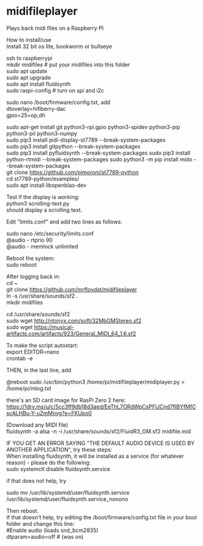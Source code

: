 # midifileplayer
Plays back midi files on a Raspberry PI

How to install/use  
Install 32 bit os lite, bookworm or bullseye

ssh to raspberrypi  
mkdir midifiles   # put your midifiles into this folder  
sudo apt update  
sudo apt upgrade  
sudo apt install fluidsynth  
sudo raspi-config  # turn on spi and i2c  

sudo nano /boot/firmware/config.txt, add  
dtoverlay=hifiberry-dac  
gpio=25=op,dh

sudo apt-get install git python3-rpi.gpio python3-spidev python3-pip python3-pil python3-numpy  
sudo pip3 install pidi-display-st7789 --break-system-packages  
sudo pip3 install gitpython --break-system-packages  
sudo pip3 install pyfluidsynth --break-system-packages 
sudo pip3 install python-rtmidi --break-system-packages 
sudo python3 -m pip install mido --break-system-packages  
git clone  https://github.com/pimoroni/st7789-python  
cd st7789-python/examples/  
sudo apt install libopenblas-dev  

Test if the display is working:  
python3 scrolling-text.py  
should display a scrolling text.  

Edit "limits.conf" and add two lines as follows:

sudo nano /etc/security/limits.conf  
@audio - rtprio 90  
@audio - memlock unlimited  

Reboot the system:  
sudo reboot

After logging back in:  
cd ~  
git clone https://github.com/mrfloydst/midifileplayer  
ln -s /usr/share/sounds/sf2 .  
mkdir midifiles  

cd /usr/share/sounds/sf2  
sudo wget http://ntonyx.com/soft/32MbGMStereo.sf2  
sudo wget https://musical-artifacts.com/artifacts/923/General_MIDI_64_1.6.sf2  

To make the script autostart:  
export EDITOR=nano  
crontab -e

THEN, in the last line, add

@reboot sudo /usr/bin/python3 /home/pi/midifileplayer/midiplayer.py > /home/pi/mlog.txt

there's an SD card image for RasPi Zero 2 here:  
https://1drv.ms/u/c/5cc3ff9db18d3aed/EeThL7ORdWpCsPFlJCnd7fIBYfMfCscALHBu-Y-uZmMnvg?e=FKUpo0  

(Download any MIDI file)  
fluidsynth -a alsa -n -i /usr/share/sounds/sf2/FluidR3_GM.sf2 midifile.mid

IF YOU GET AN ERROR SAYING "THE DEFAULT AUDIO DEVICE IS USED BY ANOTHER APPLICATION", try these steps:  
When installing fluidsynth, it will be installed as a service (for whatever reason) - please do the following:  
sudo systemctl disable fluidsynth.service

if that does not help, try

sudo mv /usr/lib/systemd/user/fluidsynth.service /usr/lib/systemd/user/fluidsynth.service_nonono

Then reboot.  
If that doesn't help, try editing the /boot/firmware/config.txt file in your boot folder and change this line:  
#Enable audio (loads snd_bcm2835)  
dtparam=audio=off    # (was on)
